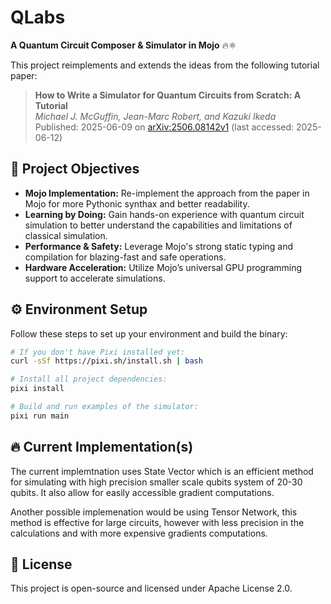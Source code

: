 # QLabs

**A Quantum Circuit Composer & Simulator in Mojo** 🔥⚛️

This project reimplements and extends the ideas from the following tutorial paper:

> **How to Write a Simulator for Quantum Circuits from Scratch: A Tutorial**  
> *Michael J. McGuffin, Jean-Marc Robert, and Kazuki Ikeda*  
> Published: 2025-06-09 on [arXiv:2506.08142v1](https://arxiv.org/abs/2506.08142v1) (last accessed: 2025-06-12)


## 🎯 Project Objectives

* **Mojo Implementation:** Re-implement the approach from the paper in Mojo for more Pythonic synthax and better readability.
* **Learning by Doing:** Gain hands-on experience with quantum circuit simulation to better understand the capabilities and limitations of classical simulation.
* **Performance & Safety:** Leverage Mojo's strong static typing and compilation for blazing-fast and safe operations.
* **Hardware Acceleration:** Utilize Mojo’s universal GPU programming support to accelerate simulations.


## ⚙️ Environment Setup

Follow these steps to set up your environment and build the binary:

```bash
# If you don't have Pixi installed yet:
curl -sSf https://pixi.sh/install.sh | bash

# Install all project dependencies:
pixi install

# Build and run examples of the simulator:
pixi run main
```


## 🔥 Current Implementation(s)

The current implemtnation uses State Vector which is an efficient method for simulating
with high precision smaller scale qubits system of 20-30 qubits. It also allow for 
easily accessible gradient computations.

Another possible implemenation would be using Tensor Network, this method is effective 
for large circuits, however with less precision in the calculations and with more
expensive gradients computations.

## 📄 License

This project is open-source and licensed under Apache License 2.0.
